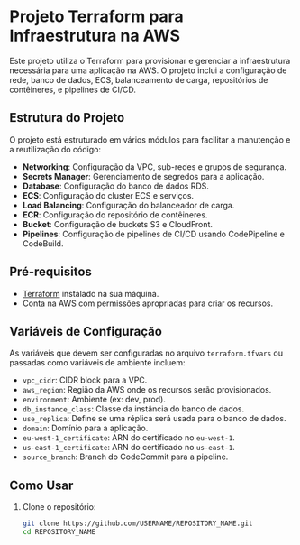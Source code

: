 # Projeto Terraform para Infraestrutura na AWS

Este projeto utiliza o Terraform para provisionar e gerenciar a infraestrutura necessária para uma aplicação na AWS. O projeto inclui a configuração de rede, banco de dados, ECS, balanceamento de carga, repositórios de contêineres, e pipelines de CI/CD.

## Estrutura do Projeto

O projeto está estruturado em vários módulos para facilitar a manutenção e a reutilização do código:

- **Networking**: Configuração da VPC, sub-redes e grupos de segurança.
- **Secrets Manager**: Gerenciamento de segredos para a aplicação.
- **Database**: Configuração do banco de dados RDS.
- **ECS**: Configuração do cluster ECS e serviços.
- **Load Balancing**: Configuração do balanceador de carga.
- **ECR**: Configuração do repositório de contêineres.
- **Bucket**: Configuração de buckets S3 e CloudFront.
- **Pipelines**: Configuração de pipelines de CI/CD usando CodePipeline e CodeBuild.

## Pré-requisitos

- [Terraform](https://www.terraform.io/downloads.html) instalado na sua máquina.
- Conta na AWS com permissões apropriadas para criar os recursos.

## Variáveis de Configuração

As variáveis que devem ser configuradas no arquivo `terraform.tfvars` ou passadas como variáveis de ambiente incluem:

- `vpc_cidr`: CIDR block para a VPC.
- `aws_region`: Região da AWS onde os recursos serão provisionados.
- `environment`: Ambiente (ex: dev, prod).
- `db_instance_class`: Classe da instância do banco de dados.
- `use_replica`: Define se uma réplica será usada para o banco de dados.
- `domain`: Domínio para a aplicação.
- `eu-west-1_certificate`: ARN do certificado no `eu-west-1`.
- `us-east-1_certificate`: ARN do certificado no `us-east-1`.
- `source_branch`: Branch do CodeCommit para a pipeline.

## Como Usar

1. Clone o repositório:
   ```bash
   git clone https://github.com/USERNAME/REPOSITORY_NAME.git
   cd REPOSITORY_NAME
